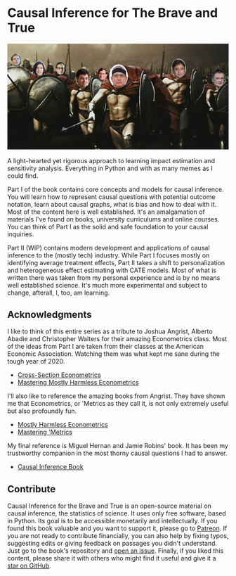 # Causal Inference for The Brave and True

![img](./data/img/brave-and-true.png)

A light-hearted yet rigorous approach to learning impact estimation and sensitivity analysis. Everything in Python and with as many memes as I could find.

Part I of the book contains core concepts and models for causal inference. You will learn how to represent causal questions with potential outcome notation, learn about causal graphs, what is bias and how to deal with it. Most of the content here is well established. It's an amalgamation of materials I've found on books, university curriculums and online courses. You can think of Part I as the solid and safe foundation to your causal inquiries. 

Part II (WIP) contains modern development and applications of causal inference to the (mostly tech) industry. While Part I focuses mostly on identifying average treatment effects, Part II takes a shift to personalization and heterogeneous effect estimating with CATE models. Most of what is written there was taken from my personal experience and is by no means well established science. It's much more experimental and subject to change, afterall, I, too, am learning.


## Acknowledgments

I like to think of this entire series as a tribute to Joshua Angrist, Alberto Abadie and Christopher Walters for their amazing Econometrics class. Most of the ideas from Part I are taken from their classes at the American Economic Association. Watching them was what kept me sane during the tough year of 2020.
* [Cross-Section Econometrics](https://www.aeaweb.org/conference/cont-ed/2017-webcasts)
* [Mastering Mostly Harmless Econometrics](https://www.aeaweb.org/conference/cont-ed/2020-webcasts)

I'll also like to reference the amazing books from Angrist. They have shown me that Econometrics, or 'Metrics as they call it, is not only extremely useful but also profoundly fun.

* [Mostly Harmless Econometrics](https://www.mostlyharmlesseconometrics.com/)
* [Mastering 'Metrics](https://www.masteringmetrics.com/)

My final reference is Miguel Hernan and Jamie Robins' book. It has been my trustworthy companion in the most thorny causal questions I had to answer.

* [Causal Inference Book](https://www.hsph.harvard.edu/miguel-hernan/causal-inference-book/)


## Contribute

Causal Inference for the Brave and True is an open-source material on causal inference, the statistics of science. It uses only free software, based in Python. Its goal is to be accessible monetarily and intellectually.
If you found this book valuable and you want to support it, please go to [Patreon](https://www.patreon.com/causal_inference_for_the_brave_and_true). If you are not ready to contribute financially, you can also help by fixing typos, suggesting edits or giving feedback on passages you didn't understand. Just go to the book's repository and [open an issue](https://github.com/matheusfacure/python-causality-handbook/issues). Finally, if you liked this content, please share it with others who might find it useful and give it a [star on GitHub](https://github.com/matheusfacure/python-causality-handbook/stargazers).

